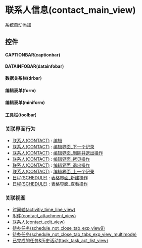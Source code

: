 # 联系人信息(contact_main_view)  <!-- {docsify-ignore-all} -->


系统自动添加



## 控件
#### CAPTIONBAR(captionbar)
#### DATAINFOBAR(datainfobar)
#### 数据关系栏(drbar)
#### 编辑表单(form)
#### 编辑表单(miniform)
#### 工具栏(toolbar)


### 关联界面行为
  * [联系人(CONTACT)](module/crm/contact) : [编辑](module/crm/contact#界面行为)
  * [联系人(CONTACT)](module/crm/contact) : [编辑界面_下一个记录](module/crm/contact#界面行为)
  * [联系人(CONTACT)](module/crm/contact) : [编辑界面_删除并退出操作](module/crm/contact#界面行为)
  * [联系人(CONTACT)](module/crm/contact) : [编辑界面_拷贝操作](module/crm/contact#界面行为)
  * [联系人(CONTACT)](module/crm/contact) : [编辑界面_退出操作](module/crm/contact#界面行为)
  * [联系人(CONTACT)](module/crm/contact) : [编辑界面_上一个记录](module/crm/contact#界面行为)
  * [日程(SCHEDULE)](module/crm/schedule) : [表格界面_新建操作](module/crm/schedule#界面行为)
  * [日程(SCHEDULE)](module/crm/schedule) : [表格界面_查看操作](module/crm/schedule#界面行为)

### 关联视图
  * [时间轴(activitiy_time_line_view)](app/view/activitiy_time_line_view)
  * [附件(contact_attachment_view)](app/view/contact_attachment_view)
  * [联系人(contact_edit_view)](app/view/contact_edit_view)
  * [待办任务(schedule_not_close_tab_exp_view9)](app/view/schedule_not_close_tab_exp_view9)
  * [待办任务(schedule_not_close_tab_tabs_exp_view_multimode)](app/view/schedule_not_close_tab_tabs_exp_view_multimode)
  * [已完成的任务&历史活动(task_task_act_list_view)](app/view/task_task_act_list_view)

<script>
 const { createApp } = Vue
  createApp({
    data() {
      return {

      }
    }
  }).use(ElementPlus).mount('#app')
</script>